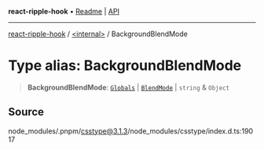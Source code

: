 **react-ripple-hook** • [Readme](../../README.md) \| [API](../../globals.md)

***

[react-ripple-hook](../../README.md) / [\<internal\>](../README.md) / BackgroundBlendMode

# Type alias: BackgroundBlendMode

> **BackgroundBlendMode**: [`Globals`](Globals.md) \| [`BlendMode`](BlendMode.md) \| `string` & `Object`

## Source

node\_modules/.pnpm/csstype@3.1.3/node\_modules/csstype/index.d.ts:19017
